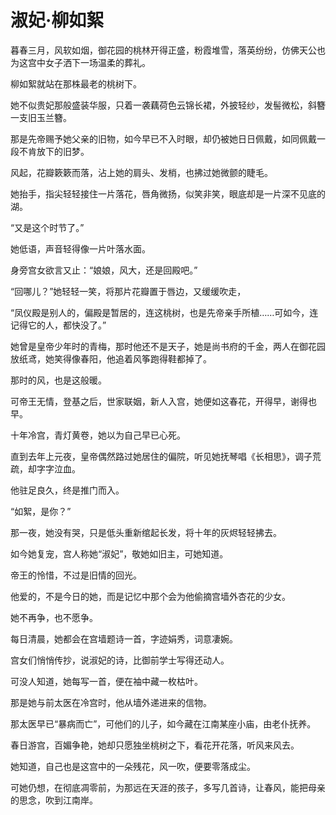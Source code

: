 # 淑妃·柳如絮

暮春三月，风软如烟，御花园的桃林开得正盛，粉霞堆雪，落英纷纷，仿佛天公也为这宫中女子洒下一场温柔的葬礼。

柳如絮就站在那株最老的桃树下。

她不似贵妃那般盛装华服，只着一袭藕荷色云锦长裙，外披轻纱，发髻微松，斜簪一支旧玉兰簪。

那是先帝赐予她父亲的旧物，如今早已不入时眼，却仍被她日日佩戴，如同佩戴一段不肯放下的旧梦。

风起，花瓣簌簌而落，沾上她的肩头、发梢，也拂过她微颤的睫毛。

她抬手，指尖轻轻接住一片落花，唇角微扬，似笑非笑，眼底却是一片深不见底的湖。

“又是这个时节了。”

她低语，声音轻得像一片叶落水面。

身旁宫女欲言又止：“娘娘，风大，还是回殿吧。”

“回哪儿？”她轻轻一笑，将那片花瓣置于唇边，又缓缓吹走，

“凤仪殿是别人的，偏殿是暂居的，连这桃树，也是先帝亲手所植……可如今，连记得它的人，都快没了。”

她曾是皇帝少年时的青梅，那时他还不是天子，她是尚书府的千金，两人在御花园放纸鸢，她笑得像春阳，他追着风筝跑得鞋都掉了。

那时的风，也是这般暖。

可帝王无情，登基之后，世家联姻，新人入宫，她便如这春花，开得早，谢得也早。

十年冷宫，青灯黄卷，她以为自己早已心死。

直到去年上元夜，皇帝偶然路过她居住的偏院，听见她抚琴唱《长相思》，调子荒疏，却字字泣血。

他驻足良久，终是推门而入。

“如絮，是你？”

那一夜，她没有哭，只是低头重新绾起长发，将十年的灰烬轻轻拂去。

如今她复宠，宫人称她“淑妃”，敬她如旧主，可她知道。

帝王的怜惜，不过是旧情的回光。

他爱的，不是今日的她，而是记忆中那个会为他偷摘宫墙外杏花的少女。

她不再争，也不愿争。

每日清晨，她都会在宫墙题诗一首，字迹娟秀，词意凄婉。

宫女们悄悄传抄，说淑妃的诗，比御前学士写得还动人。

可没人知道，她每写一首，便在袖中藏一枚枯叶。

那是她与前太医在冷宫时，他从墙外递进来的信物。

那太医早已“暴病而亡”，可他们的儿子，如今藏在江南某座小庙，由老仆抚养。

春日游宫，百媚争艳，她却只愿独坐桃树之下，看花开花落，听风来风去。

她知道，自己也是这宫中的一朵残花，风一吹，便要零落成尘。

可她仍想，在彻底凋零前，为那远在天涯的孩子，多写几首诗，让春风，能把母亲的思念，吹到江南岸。
